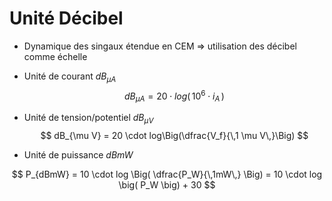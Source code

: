 
# Unité Décibel

- Dynamique des singaux étendue en CEM => utilisation des décibel comme échelle

- Unité de courant $dB_{\mu A}$
$$
dB_{\mu A} = 20 \cdot log\big(\, 10^6 \cdot i_A \,\big)
$$

- Unité de tension/potentiel $dB_{\mu V}$
$$
dB_{\mu V} = 20 \cdot log\Big(\dfrac{V_f}{\,1 \mu V\,}\Big)
$$

- Unité de puissance $dBmW$

$$
P_{dBmW} = 10 \cdot log \Big( \dfrac{P_W}{\,1mW\,} \Big) = 10 \cdot log \big( P_W \big) + 30
$$

